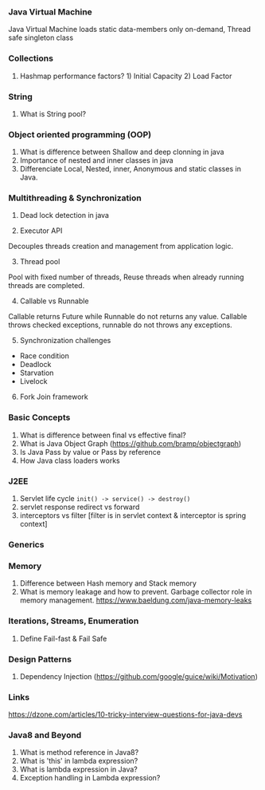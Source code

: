 ### Java Virtual Machine
Java Virtual Machine loads static data-members only on-demand, Thread safe singleton class

### Collections
1. Hashmap performance factors? 1) Initial Capacity 2) Load Factor

### String
1. What is String pool?

### Object oriented programming (OOP)
1. What is difference between Shallow and deep clonning in java
2. Importance of nested and inner classes in java
3. Differenciate Local, Nested, inner, Anonymous and static classes in Java.

### Multithreading & Synchronization
1. Dead lock detection in java

2. Executor API 

  Decouples threads creation and management from application logic.
  
3. Thread pool

  Pool with fixed number of threads, Reuse threads when already running threads
are completed.

4. Callable vs Runnable

  Callable returns Future<Type> while Runnable do not returns any value.
  Callable throws checked exceptions, runnable do not throws any exceptions.
  
5. Synchronization challenges

  - Race condition
  - Deadlock
  - Starvation
  - Livelock
6. Fork Join framework
  
### Basic Concepts
1. What is difference between final vs effective final?
2. What is Java Object Graph (https://github.com/bramp/objectgraph)
3. Is Java Pass by value or Pass by reference
4. How Java class loaders works

### J2EE
1. Servlet life cycle `init() -> service() -> destroy()`
2. servlet response redirect vs forward
3. interceptors vs filter [filter is in servlet context & interceptor is spring context]

### Generics

### Memory
1. Difference between Hash memory and Stack memory
2. What is memory leakage and how to prevent. Garbage collector role in memory management. https://www.baeldung.com/java-memory-leaks

### Iterations, Streams, Enumeration
1. Define Fail-fast & Fail Safe

### Design Patterns
1. Dependency Injection (https://github.com/google/guice/wiki/Motivation)

### Links
https://dzone.com/articles/10-tricky-interview-questions-for-java-devs

### Java8 and Beyond
1. What is method reference in Java8?
2. What is 'this' in lambda expression?
3. What is lambda expression in Java?
4. Exception handling in Lambda expression?
